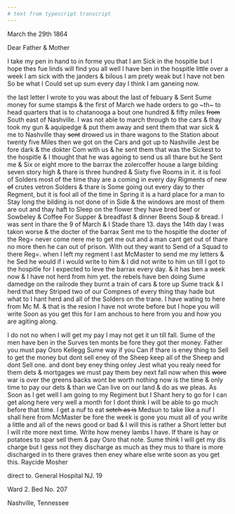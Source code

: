 ```yaml
---
# text from typescript transcript
---
```

March the 29th 1864

Dear Father & Mother
	
I take my pen in hand to in forme you that I am Sick in the hospitle but I hope thes fue linds will find you all well  I have ben in the hospitle little over a week I am sick with the janders & bilous  I am prety weak but I have not ben So be what I Could set up sum every day I think I am ganeing now. 

the last letter I wrote to you was about the last of febuary & Sent Sume money for sume stamps & the first of March we hade orders to go ~th~ to head quarters that is to chatanooga a bout one hundred & fifty miles ~~from~~ South east of Nashville. I was not able to march through to the cars & thay took my gun & aquipedge & put them away and sent them that war sick & me to Nashville thay ~~sent~~ drowed us in thare wagons to the Station about twenty five Miles then we got on the Cars and got up to Nashville Jest be fore dark & the dokter Com with us & he sent them that was the Sickest to the hospitle & I thought that he was agoing to send us all thare but he Sent me & Six or eight more to the barrax the zolercoffer house a large bilding seven story high & thare is three hundred & Sixty five Rooms in it. it is fool of Solders most of the time thay are a coming in every day Rigments of new ~~of~~ crutes vetron Solders & thare is Some going out every day to ther Regment, but it is fool all of the time in Spring it is a hard place for a man to Stay long  the bilding is not done of in Side & the windows are most of them are out and thay haft to Sleep on the flower they have bred beef or Sowbeley & Coffee For Supper & breadfast & dinner Beens Soup & bread. I was sent in thare the 9 of March & I Stade thare 13. days the 14th day I was takon worse & the docter of the barrax Sent me to the hospitle the docter of the Reg= never come nere me to get me out and a man cant get out of thare no more then he can out of prison. With out they want to Send of a Squad to there Reg=. when I left my regment I ast McMaster to send me my letters & he Sed he would if i would write to him & I did not write to him un till I got to the hospitle for I expected to leve the barrax every day. & it has ben a week now & I have not herd from him yet. the rebels have ben doing Sume damedge on the railrode they burnt a train of cars & tore up Sume track & I herd that they Striped two of our Compnes of every thing thay hade but what to I hant herd and all of the Solders on the trane. I have wating to here from Mc M. & that is the resion I have not wrote before but I hope you will write Soon as you get this for I am anchous to here from you and how you are agiting along. 

I do not no when I will get my pay I may not get it un till fall. Sume of the men have ben in the Surves ten monts be fore they got ther money. Father you must pay Osro Kellegg Sume way if you Can if thare is eney thing to Sell to get the money but dont sell eney of the Sheep keep all of the Sheep and dont Sell one. and dont bey eney thing onley Jest what you realy need for them dets & mortgages we must pay them bey next fall now when this ~~wore~~ war is over the greens backs wont be worth nothing  now is the time & only time to pay our dets & than we Can live on our land & do as we pleas. As Soon as I get well I am going to my Regiment but I Shant hery to go for I can get along here very well a month for I dont think I will be able to go much before that time. I get a nuf to eat ~~setch as is~~ Medsun to take like a nuf I shall here from McMaster be fore the week is gone  you must all of you write a little and all of the news good or bad & I will  this is rather a Short letter but I will rite more next time. Write how meney lambs I have. If thare is hay or potatoes to spar sell them & pay Osro that note. Sume think I will get my dis charge but I gess not they discharge as much as they mus to thare is more discharged in to there graves then eney whare else write soon as you get this. Raycide Mosher

direct to. General Hospital NJ. 19

Ward 2. Bed No. 207

Nashville, Tennessee